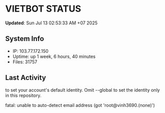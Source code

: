 # VIETBOT STATUS
**Updated**: Sun Jul 13 02:53:33 AM +07 2025

## System Info
- IP: 103.77.172.150
- Uptime: up 1 week, 6 hours, 40 minutes
- Files: 31757

## Last Activity

to set your account's default identity.
Omit --global to set the identity only in this repository.

fatal: unable to auto-detect email address (got 'root@vinh3690.(none)')
